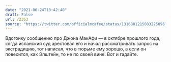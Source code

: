 ```yaml
---
date: "2021-06-24T13:42:40"
draft: False
url: /2363
source: "https://twitter.com/officialmcafee/status/1316801215083225096?s=21"
---
```


Вдогонку сообщению про Джона МакАфи — в октябре прошлого года, когда испанский суд арестовал его и начал рассматривать запрос на экстрадицию, тот написал, что в тюрьме ему хорошо, а если он повесится, как Эпштейн, то не по своей вине. 
Вот и гадайте.
